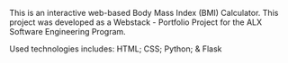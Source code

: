 This is an interactive web-based Body Mass Index (BMI) Calculator.
This project was developed as a Webstack - Portfolio Project for the ALX Software Engineering Program.

Used technologies includes: HTML; CSS; Python; & Flask
